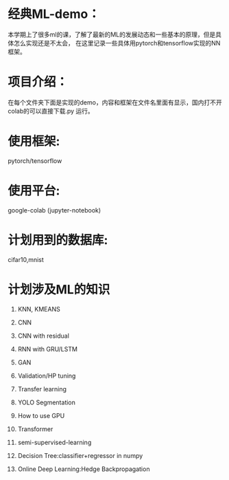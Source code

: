# 经典ML-demo：
本学期上了很多ml的课，了解了最新的ML的发展动态和一些基本的原理，但是具体怎么实现还是不太会，
在这里记录一些具体用pytorch和tensorflow实现的NN框架。

# 项目介绍：
在每个文件夹下面是实现的demo，内容和框架在文件名里面有显示，国内打不开colab的可以直接下载.py 运行。

# 使用框架:
pytorch/tensorflow

# 使用平台:
google-colab (jupyter-notebook)

# 计划用到的数据库:
cifar10,mnist

# 计划涉及ML的知识
1. KNN, KMEANS 
2. CNN 
3. CNN with residual
4. RNN with GRU/LSTM 
5. GAN 
6. Validation/HP tuning
7. Transfer learning
8. YOLO Segmentation 
9. How to use GPU
10. Transformer
11. semi-supervised-learning

12. Decision Tree:classifier+regressor in numpy
13. Online Deep Learning:Hedge Backpropagation